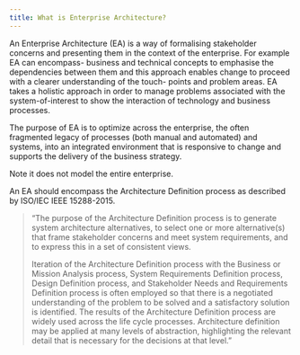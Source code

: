 ```yaml
---
title: What is Enterprise Architecture?
---
```


An Enterprise Architecture (EA) is a way of formalising stakeholder concerns and
presenting them in the context of the enterprise. For example EA can encompass-
business and technical concepts to emphasise the dependencies between them and
this approach enables change to proceed with a clearer understanding of the touch-
points and problem areas. EA takes a holistic approach in order to manage problems
associated with the system-of-interest to show the interaction of technology and
business processes.

The purpose of EA is to optimize across the enterprise, the often fragmented legacy
of processes (both manual and automated) and systems, into an integrated
environment that is responsive to change and supports the delivery of the business
strategy.

Note it does not model the entire enterprise.

An EA should encompass the Architecture Definition process as described by
ISO/IEC IEEE 15288-2015.

> “The purpose of the Architecture Definition process is to generate system
architecture alternatives, to select one or more alternative(s) that frame
stakeholder concerns and meet system requirements, and to express this in a
set of consistent views.
>
> Iteration of the Architecture Definition process with the Business or Mission
Analysis process, System Requirements Definition process, Design Definition
process, and Stakeholder Needs and Requirements Definition process is often
employed so that there is a negotiated understanding of the problem to be
solved and a satisfactory solution is identified. The results of the Architecture
Definition process are widely used across the life cycle processes.
Architecture definition may be applied at many levels of abstraction,
highlighting the relevant detail that is necessary for the decisions at that level.”
